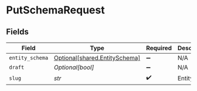 # PutSchemaRequest


## Fields

| Field                                                                | Type                                                                 | Required                                                             | Description                                                          | Example                                                              |
| -------------------------------------------------------------------- | -------------------------------------------------------------------- | -------------------------------------------------------------------- | -------------------------------------------------------------------- | -------------------------------------------------------------------- |
| `entity_schema`                                                      | [Optional[shared.EntitySchema]](../../models/shared/entityschema.md) | :heavy_minus_sign:                                                   | N/A                                                                  |                                                                      |
| `draft`                                                              | *Optional[bool]*                                                     | :heavy_minus_sign:                                                   | N/A                                                                  |                                                                      |
| `slug`                                                               | *str*                                                                | :heavy_check_mark:                                                   | Entity Type                                                          | contact                                                              |